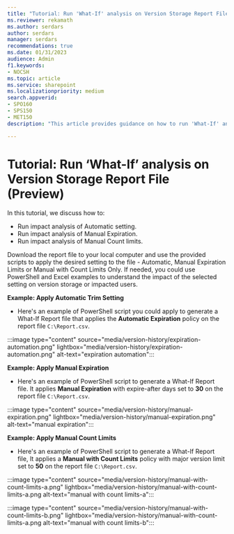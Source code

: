 ```yaml
---
title: "Tutorial: Run 'What-If' analysis on Version Storage Report File"
ms.reviewer: rekamath
ms.author: serdars
author: serdars
manager: serdars
recommendations: true
ms.date: 01/31/2023
audience: Admin
f1.keywords:
- NOCSH
ms.topic: article
ms.service: sharepoint
ms.localizationpriority: medium
search.appverid:
- SPO160
- SPS150
- MET150
description: "This article provides guidance on how to run 'What-If' analysis on Version Storage Report File."

---
```


# Tutorial: Run ‘What-If’ analysis on Version Storage Report File (Preview)

In this tutorial, we discuss how to:

- Run impact analysis of Automatic setting.
- Run impact analysis of Manual Expiration.
- Run impact analysis of Manual Count limits.

Download the report file to your local computer and use the provided scripts to apply the desired setting to the file - Automatic, Manual Expiration Limits or Manual with Count Limits Only. If needed, you could use PowerShell and Excel examples to understand the impact of the selected setting on version storage or impacted users.

**Example: Apply Automatic Trim Setting**

- Here's an example of PowerShell script you could apply to generate a What-If Report file that applies the **Automatic Expiration**  policy on the report file `C:\Report.csv`.  

:::image type="content" source="media/version-history/expiration-automation.png" lightbox="media/version-history/expiration-automation.png" alt-text="expiration automation":::

**Example: Apply Manual Expiration**

- Here's an example of PowerShell script to generate a What-If Report file. It applies **Manual Expiration** with expire-after days set to **30** on the report file `C:\Report.csv`.  

:::image type="content" source="media/version-history/manual-expiration.png" lightbox="media/version-history/manual-expiration.png" alt-text="manual expiration":::

**Example: Apply Manual Count Limits**

- Here's an example of PowerShell script to generate a What-If Report file, It applies a **Manual with Count Limits** policy with major version limit set to **50** on the report file `C:\Report.csv`.

:::image type="content" source="media/version-history/manual-with-count-limits-a.png" lightbox="media/version-history/manual-with-count-limits-a.png alt-text="manual with count limits-a":::

:::image type="content" source="media/version-history/manual-with-count-limits-b.png" lightbox="media/version-history/manual-with-count-limits-a.png alt-text="manual with count limits-b":::